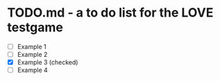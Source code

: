 
# TODO.md - a to do list for the LOVE testgame

- [ ] Example 1
- [ ] Example 2
- [x] Example 3 (checked)
- [ ] Example 4
